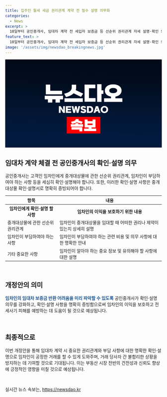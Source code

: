 ```yaml
---
title: 집주인 월세 세금 권리관계 계약 전 필수 설명 의무화
categories:
  - News
excerpt: >
  10일부터 공인중개사, 임대차 계약 전 세입자 보증금 등 선순위 권리관계 자세 설명·확인 의무. 국토교통부 발표로 공인중개사법 개정안 발표, 중개대상물 확인·설명서 명확히 증빙 의무화. 이로써 임차인은 보다 안전한 임대차 계약 체결 기대. 전세사기 피해 예방에 기여할 것으로 전망.
feature_text: >
  10일부터 공인중개사, 임대차 계약 전 세입자 보증금 등 선순위 권리관계 자세 설명·확인 의무. 국토교통부 발표로 공인중개사법 개정안 발표, 중개대상물 확인·설명서 명확히 증빙 의무화. 이로써 임차인은 보다 안전한 임대차 계약 체결 기대. 전세사기 피해 예방에 기여할 것으로 전망.
image: '/assets/img/newsdao_breakingnews.jpg'
---
```


<p><img src="/assets/img/newsdao_breakingnews.jpg" alt="ranknews 속보" /></p>

<h2 data-ke-size="size26">임대차 계약 체결 전 공인중개사의 확인·설명 의무</h2>

<p data-ke-size="size16">공인중개사는 고객인 임차인에게 중개대상물에 관한 선순위 권리관계, 임차인이 부담하여야 하는 사항 등을 세심히 확인·설명해야 합니다. 또한, 이러한 확인·설명 사항은 중개대상물 확인·설명서로 명확히 증빙되어야 합니다. </p>

<table>
<thead>
<tr>
<th style="text-align: center;">항목</th>
<th style="text-align: center;">내용</th>
</tr>
</thead>
<tbody>
<tr>
<td style="text-align: center; height: 17px;"><b>임차인에게 확인·설명 할 사항</b></td>
<td style="text-align: center; height: 17px;"><b>임차인의 이익을 보호하기 위한 내용</b></td>
</tr>
<tr>
<td style="text-align: left;">중개대상물에 관한 선순위 권리관계</td>
<td style="text-align: left;">임차인이 중개대상물을 임대할 때 어떠한 권리나 제약이 있는지 상세히 설명</td>
</tr>
<tr>
<td style="text-align: left;">임차인이 부담하여야 하는 사항</td>
<td style="text-align: left;">임차인이 부담하여야 하는 관련 비용 및 의무 사항에 대한 명확한 안내</td>
</tr>
<tr>
<td style="text-align: left;">기타 중요한 사항</td>
<td style="text-align: left;">임차인이 알아야 하는 중요 정보 및 유의해야 할 사항에 대한 설명</td>
</tr>
</tbody>
</table>

<p data-ke-size="size16">&nbsp;</p>

<h2 data-ke-size="size26">개정안의 의미</h2>

<p data-ke-size="size16"><b><span style="color: #1a5490;">임차인의 임대차 보증금 반환 어려움을 미리 파악할 수 있도록</span></b> 공인중개사가 확인·설명 의무를 강화하고, 확인·설명 사항을 명확히 증빙함으로써 임차인의 이익을 보호하고 전세사기 피해를 예방하는 데 도움이 될 것으로 예상됩니다.</p>

<p data-ke-size="size16">&nbsp;</p>

<h2 data-ke-size="size26">최종적으로</h2>

<p data-ke-size="size16">이번 개정안을 통해 임대차 계약 시 중요한 권리관계와 부담 사항에 대한 명확한 확인·설명으로 임차인이 공정한 거래를 할 수 있게 도와주며, 거래 당사자 간 불합리한 상황을 방지하는 데 기여할 것으로 기대됩니다. 이는 부동산 시장 전반의 건전성과 신뢰도 향상에 긍정적인 영향을 미칠 것으로 예상됩니다.</p>

<p data-ke-size="size16">&nbsp;</p>
실시간 뉴스 속보는, <a href="https://newsdao.kr" rel="dofollow">https://newsdao.kr</a>



